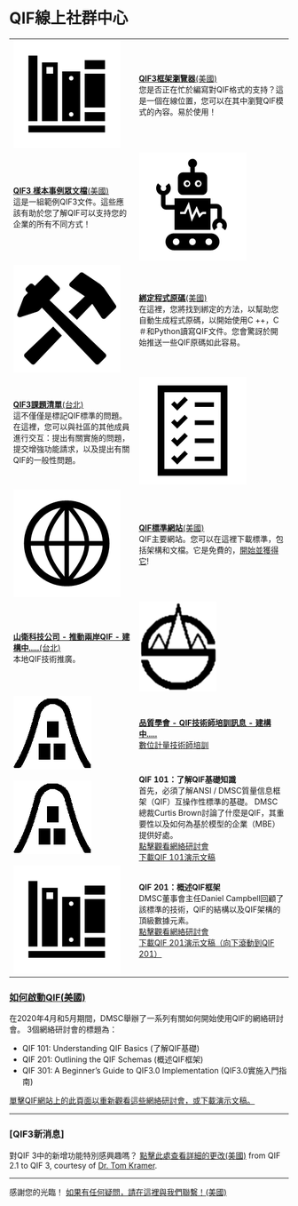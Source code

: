 # QIF線上社群中心 

|  |  |
| :---        |     :---      |
| [![](img/docs.png?raw=true)](https://qualityinformationframework.github.io/qif3-browser/qif3.html)   |  [**QIF3框架瀏覽器**(美國)](https://qualityinformationframework.github.io/qif3-browser/qif3.html) <br>您是否正在忙於編寫對QIF格式的支持？這是一個在線位置，您可以在其中瀏覽QIF模式的內容。易於使用！ |
| [**QIF3 樣本事例眾文檔**(美國)](https://github.com/QualityInformationFramework/qif-community/tree/master/samples) <br> 這是一組範例QIF3文件。這些應該有助於您了解QIF可以支持您的企業的所有不同方式！ | [![](img/samples.png?raw=true)](https://github.com/QualityInformationFramework/qif-community/tree/master/samples) |
| [![](img/bindings.png?raw=true)](https://github.com/QualityInformationFramework/qif-community/tree/master/bindings)   | [**綁定程式原碼**(美國)](https://github.com/QualityInformationFramework/qif-community/tree/master/bindings) <br> 在這裡，您將找到綁定的方法，以幫助您自動生成程式原碼，以開始使用C ++，C＃和Python讀寫QIF文件。您會驚訝於開始推送一些QIF原碼如此容易。     |
| [**QIF3課題清單**(台北)](https://github.com/CNS-QIF/QualityInformationFramework.github.io/issues)  <br> 這不僅僅是標記QIF標準的問題。在這裡，您可以與社區的其他成員進行交互：提出有關實施的問題，提交增強功能請求，以及提出有關QIF的一般性問題。   | [![](img/issues.png?raw=true)](https://github.com/QualityInformationFramework/qif-community/issues) |
| [![](img/website.png?raw=true)](http://qifstandards.org/)   | [**QIF標準網站**(美國)](http://qifstandards.org/) <br> QIF主要網站。您可以在這裡下載標準，包括架構和文檔。它是免費的，[開始並獲得它](http://qifstandards.org/download/)! |
| [**山衛科技公司 - 推動兩岸QIF - 建構中.....**(台北)](https://www.samwells.com/bc/)  <br> 本地QIF技術推廣。   | [![](img/samwell.png?raw=true)](https://github.com/QualityInformationFramework/qif-community/issues) |
| [![](img/CSQ.png?raw=true)](http://qifstandards.org/)   | [**品質學會 - QIF技術師培訓訊息 - 建構中.....**](http://www.csq.org.tw/mp.asp?mp=1) <br> [數位計量技術師培訓](http://www.csq.org.tw/mp.asp?mp=1) |
| [![](img/CSQ.png?raw=true)](http://qifstandards.org/)   | **QIF 101：了解QIF基礎知識**  <br> 首先，必須了解ANSI / DMSC質量信息框架（QIF）互操作性標準的基礎。 DMSC總裁Curtis Brown討論了什麼是QIF，其重要性以及如何為基於模型的企業（MBE）提供好處。 <br>  [點擊觀看網絡研討會](https://youtu.be/3vsDCkxfIZg?DMSC=QIFTutorials)  <br> [下載QIF 101演示文稿](https://qifstandards.org/wp-content/uploads/2014/08/QIF-Webinar-PDF-Combined.pdf) |
| [![](img/docs.png?raw=true)](https://qualityinformationframework.github.io/qif3-browser/qif3.html)   |  **QIF 201：概述QIF框架** <br>DMSC董事會主任Daniel Campbell回顧了該標準的技術，QIF的結構以及QIF架構的頂級數據元素。<br>  [點擊觀看網絡研討會](https://youtu.be/_OqZzdjB5lo?DMSC=QIFTutorials)  <br> [下載QIF 201演示文稿（向下滾動到QIF 201）](https://qifstandards.org/wp-content/uploads/2014/08/QIF-Webinar-PDF-Combined.pdf) |
### [如何啟動QIF(美國)](https://qifstandards.org/qif-implementation-tutorials/)

在2020年4月和5月期間，DMSC舉辦了一系列有關如何開始使用QIF的網絡研討會。 3個網絡研討會的標題為：

* QIF 101: Understanding QIF Basics (了解QIF基礎)
* QIF 201: Outlining the QIF Schemas (概述QIF框架)
* QIF 301: A Beginner’s Guide to QIF3.0 Implementation (QIF3.0實施入門指南)

[單擊QIF網站上的此頁面以重新觀看這些網絡研討會，或下載演示文稿。](https://qifstandards.org/qif-implementation-tutorials/) 

---

### [QIF3新消息]

對QIF 3中的新增功能特別感興趣嗎？ [點擊此處查看詳細的更改(美國)](https://qualityinformationframework.github.io/QIF3.0ChangesFrom2.1.pdf) from QIF 2.1 to QIF 3, courtesy of [Dr. Tom Kramer](https://www.nist.gov/people/thomas-kramer). 


---
  
感謝您的光臨！ [如果有任何疑問，請在這裡與我們聯繫！(美國)](https://qifstandards.org/contact/)
